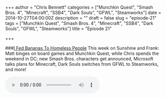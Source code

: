 +++
author = "Chris Bennett"
categories = ["Munchkin Quest", "Smash Bros. 4", "Minecraft", "SSB4", "Dark Souls", "GFWL", "Steamworks"]
date = 2014-10-27T04:00:00Z
description = ""
draft = false
slug = "episode-21"
tags = ["Munchkin Quest", "Smash Bros. 4", "Minecraft", "SSB4", "Dark Souls", "GFWL", "Steamworks"]
title = "Episode 21"

+++

###[I Fed Bananas To Homeless People](http://files.podcast.geeksinprogress.com/files/podcasts/1/s01e21_BananasToHomelessPeople.mp3)
This week on Sunshine and Frank: Matt binges on board games and Munchkin Quest, while Chris spends the weekend in DC; new Smash Bros. characters get announced, Microsoft talks plans for Minecraft, Dark Souls switches from GFWL to Steamworks, and more!

<audio controls>
  <source src="http://files.podcast.geeksinprogress.com/files/podcasts/1/s01e21_BananasToHomelessPeople.mp3" 	type="audio/mpeg">
</audio>